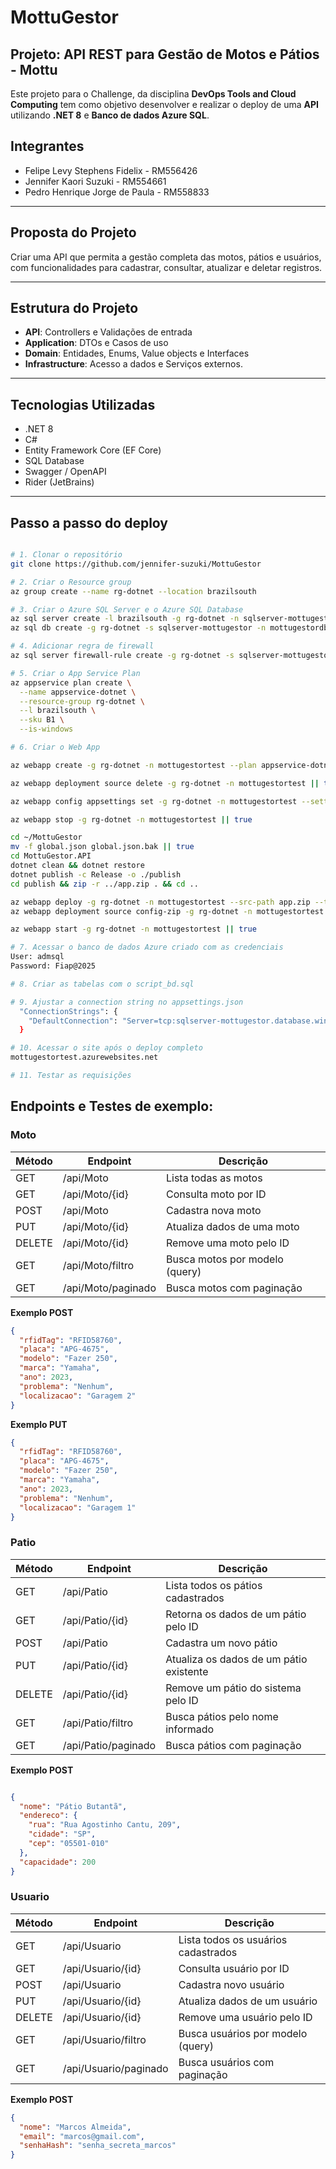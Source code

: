 
# MottuGestor

## Projeto: API REST para Gestão de Motos e Pátios - Mottu

Este projeto para o Challenge, da disciplina **DevOps Tools and Cloud Computing** tem como objetivo desenvolver e realizar o deploy de uma **API** utilizando **.NET 8** e **Banco de dados Azure SQL**.

## Integrantes

- Felipe Levy Stephens Fidelix - RM556426
- Jennifer Kaori Suzuki  - RM554661
- Pedro Henrique Jorge de Paula - RM558833

---

## Proposta do Projeto

Criar uma API que permita a gestão completa das motos, pátios e usuários, com funcionalidades para cadastrar, consultar, atualizar e deletar registros.

---

## Estrutura do Projeto

- **API**: Controllers e Validações de entrada
- **Application**: DTOs e Casos de uso
- **Domain**: Entidades, Enums, Value objects e Interfaces
- **Infrastructure**: Acesso a dados e Serviços externos.  

---

## Tecnologias Utilizadas

- .NET 8  
- C#  
- Entity Framework Core (EF Core)  
- SQL Database  
- Swagger / OpenAPI  
- Rider (JetBrains)

---

## Passo a passo do deploy

```bash

# 1. Clonar o repositório
git clone https://github.com/jennifer-suzuki/MottuGestor

# 2. Criar o Resource group
az group create --name rg-dotnet --location brazilsouth

# 3. Criar o Azure SQL Server e o Azure SQL Database
az sql server create -l brazilsouth -g rg-dotnet -n sqlserver-mottugestor -u admsql -p Fiap@2025 --enable-public-network true
az sql db create -g rg-dotnet -s sqlserver-mottugestor -n mottugestordb --service-objective Free --backup-storage-redundancy Local --zone-redundant false

# 4. Adicionar regra de firewall
az sql server firewall-rule create -g rg-dotnet -s sqlserver-mottugestor -n AllowAll --start-ip-address 0.0.0.0 --end-ip-address 255.255.255.255

# 5. Criar o App Service Plan
az appservice plan create \
  --name appservice-dotnet \
  --resource-group rg-dotnet \
  --l brazilsouth \
  --sku B1 \
  --is-windows

# 6. Criar o Web App

az webapp create -g rg-dotnet -n mottugestortest --plan appservice-dotnet --runtime "DOTNET|8" || true

az webapp deployment source delete -g rg-dotnet -n mottugestortest || true

az webapp config appsettings set -g rg-dotnet -n mottugestortest --settings WEBSITE_RUN_FROM_PACKAGE=1

az webapp stop -g rg-dotnet -n mottugestortest || true

cd ~/MottuGestor
mv -f global.json global.json.bak || true
cd MottuGestor.API
dotnet clean && dotnet restore
dotnet publish -c Release -o ./publish
cd publish && zip -r ../app.zip . && cd ..

az webapp deploy -g rg-dotnet -n mottugestortest --src-path app.zip --type zip --restart true || \
az webapp deployment source config-zip -g rg-dotnet -n mottugestortest --src app.zip

az webapp start -g rg-dotnet -n mottugestortest || true

# 7. Acessar o banco de dados Azure criado com as credenciais
User: admsql
Password: Fiap@2025

# 8. Criar as tabelas com o script_bd.sql

# 9. Ajustar a connection string no appsettings.json
  "ConnectionStrings": {
    "DefaultConnection": "Server=tcp:sqlserver-mottugestor.database.windows.net,1433;Initial Catalog=mottugestordb;Persist Security Info=False;User ID=admsql;Password=Fiap@2025;MultipleActiveResultSets=False;Encrypt=True;TrustServerCertificate=False;Connection Timeout=30;"
  }

# 10. Acessar o site após o deploy completo
mottugestortest.azurewebsites.net

# 11. Testar as requisições
```

## Endpoints e Testes de exemplo:

### Moto
| Método | Endpoint           | Descrição                       |
|--------|--------------------|--------------------------------|
| GET    | /api/Moto         | Lista todas as motos                        |
| GET    | /api/Moto/{id}    | Consulta moto por ID                        |
| POST   | /api/Moto         | Cadastra nova moto                          |
| PUT    | /api/Moto/{id}    | Atualiza dados de uma moto                  |
| DELETE | /api/Moto/{id}    | Remove uma moto pelo ID                     |
| GET    | /api/Moto/filtro  | Busca motos por modelo (query)              |
| GET    | /api/Moto/paginado| Busca motos com paginação                   |


**Exemplo POST**
```json
{
  "rfidTag": "RFID58760",
  "placa": "APG-4675",
  "modelo": "Fazer 250",
  "marca": "Yamaha",
  "ano": 2023,
  "problema": "Nenhum",
  "localizacao": "Garagem 2"
}
```

**Exemplo PUT**
```json
{
  "rfidTag": "RFID58760",
  "placa": "APG-4675",
  "modelo": "Fazer 250",
  "marca": "Yamaha",
  "ano": 2023,
  "problema": "Nenhum",
  "localizacao": "Garagem 1"
}
```

### Patio
| Método | Endpoint           | Descrição                       |
|--------|--------------------|--------------------------------|
| GET    | /api/Patio         | Lista todos os pátios cadastrados          |
| GET    | /api/Patio/{id}    | Retorna os dados de um pátio pelo ID       |
| POST   | /api/Patio         | Cadastra um novo pátio                     |
| PUT    | /api/Patio/{id}    | Atualiza os dados de um pátio existente    |
| DELETE | /api/Patio/{id}    | Remove um pátio do sistema pelo ID         |
| GET    | /api/Patio/filtro  | Busca pátios pelo nome informado           |
| GET    | /api/Patio/paginado| Busca pátios com paginação                 |

**Exemplo POST**
```json

{
  "nome": "Pátio Butantã",
  "endereco": {
    "rua": "Rua Agostinho Cantu, 209",
    "cidade": "SP",
    "cep": "05501-010"
  },
  "capacidade": 200
}
```
### Usuario
| Método | Endpoint           | Descrição                       |
|--------|--------------------|--------------------------------|
| GET    | /api/Usuario         | Lista todos os usuários cadastrados      |
| GET    | /api/Usuario/{id}    | Consulta usuário por ID                  |
| POST   | /api/Usuario         | Cadastra novo usuário                    |
| PUT    | /api/Usuario/{id}    | Atualiza dados de um usuário             |
| DELETE | /api/Usuario/{id}    | Remove uma usuário pelo ID               |
| GET    | /api/Usuario/filtro  | Busca usuários por modelo (query)        |
| GET    | /api/Usuario/paginado| Busca usuários com paginação             |

**Exemplo POST**
```json
{
  "nome": "Marcos Almeida",
  "email": "marcos@gmail.com",
  "senhaHash": "senha_secreta_marcos"
}
```
